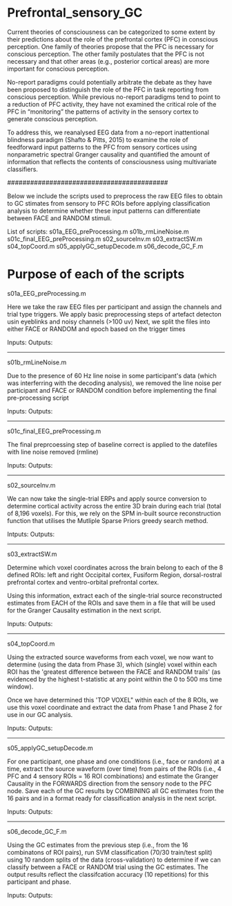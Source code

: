 # Prefrontal_sensory_GC

Current theories of consciousness can be categorized to some extent by their predictions about the role of the prefrontal cortex (PFC) in conscious perception. One family of theories propose that the PFC is necessary for conscious perception. The other family postulates that the PFC is not necessary and that other areas (e.g., posterior cortical areas) are more important for conscious perception. 

No-report paradigms could potentially arbitrate the debate as they have been proposed to distinguish the role of the PFC in task reporting from conscious perception. While previous no-report paradigms tend to point to a reduction of PFC activity, they have not examined the critical role of the PFC in “monitoring” the patterns of activity in the sensory cortex to generate conscious perception. 

To address this, we reanalysed EEG data from a no-report inattentional blindness paradigm (Shafto & Pitts, 2015) to examine the role of feedforward input patterns to the PFC from sensory cortices using nonparametric spectral Granger causality and quantified the amount of information that reflects the contents of consciousness using multivariate classifiers.

##########################################

Below we include the scripts used to preprocess the raw EEG files to obtain to GC stimates from sensory to PFC ROIs before applying classification analysis to determine whether these input patterns can differentiate between FACE and RANDOM stimuli.

List of scripts:
s01a_EEG_preProcessing.m
s01b_rmLineNoise.m
s01c_final_EEG_preProcessing.m
s02_sourceInv.m
s03_extractSW.m
s04_topCoord.m
s05_applyGC_setupDecode.m
s06_decode_GC_F.m


# Purpose of each of the scripts
s01a_EEG_preProcessing.m

Here we take the raw EEG files per participant and assign the channels and trial type triggers.
We apply basic preprocessing steps of artefact detecton usin eyeblinks and noisy channels (>100 uv)
Next, we split the files into either FACE or RANDOM and epoch based on the trigger times

Inputs:
Outputs:


********************************
s01b_rmLineNoise.m

Due to the presence of 60 Hz line noise in some participant's data (which was interferring with the decoding analysis), we removed the line noise per participant and FACE or RANDOM condition before implementing the final pre-processing script

Inputs:
Outputs:


********************************
s01c_final_EEG_preProcessing.m

The final preprcoessing step of baseline correct is applied to the datefiles with line noise removed (rmline)

Inputs:
Outputs:


********************************
s02_sourceInv.m

We can now take the single-trial ERPs and apply source conversion to determine cortical activity across the entire 3D brain during each trial (total of 8,196 voxels). For this, we rely on the SPM in-built source reconstruction function that utilises the Mutliple Sparse Priors greedy search method.

Intputs:
Outputs:


********************************
s03_extractSW.m

Determine which voxel coordinates across the brain belong to each of the 8 defined ROIs: left and right Occipital cortex, Fusiform Region, dorsal-rostral prefrontal cortex and ventro-orbital prefrontal cortex.

Using this information, extract each of the single-trial source reconstructed estimates from EACH of the ROIs and save them in a file that will be used for the Granger Causality estimation in the next script.

Inputs:
Outputs:

********************************
s04_topCoord.m

Using the extracted source waveforms from each voxel, we now want to determine (using the data from Phase 3), which (single) voxel within each ROI has the 'greatest difference between the FACE and RANDOM trails' (as evidenced by the highest t-statistic at any point within the 0 to 500 ms time window).

Once we have determined this 'TOP VOXEL" within each of the 8 ROIs, we use this voxel coordinate and extract the data from Phase 1 and Phase 2 for use in our GC analysis.

Inputs:
Outputs:

********************************
s05_applyGC_setupDecode.m

For one participant, one phase and one conditions (i.e., face or random) at a time, extract the source waveform (over time) from pairs of the ROIs (i.e., 4 PFC and 4 sensory ROIs = 16 ROI combinations) and estimate the Granger Causality in the FORWARDS direction from the sensory node to the PFC node. Save each of the GC results by COMBINING all GC estimates from the 16 pairs and in a format ready for classification analysis in the next script.

Inputs:
Outputs:


********************************
s06_decode_GC_F.m

Using the GC estimates from the previous step (i.e., from the 16 combinatons of ROI pairs), run SVM classification (70/30 train/test split) using 10 random splits of the data (cross-validation) to determine if we can classify between a FACE or RANDOM trial using the GC estimates. The output results reflect the classifcation accuracy (10 repetitions) for this participant and phase.

Inputs:
Outputs:

